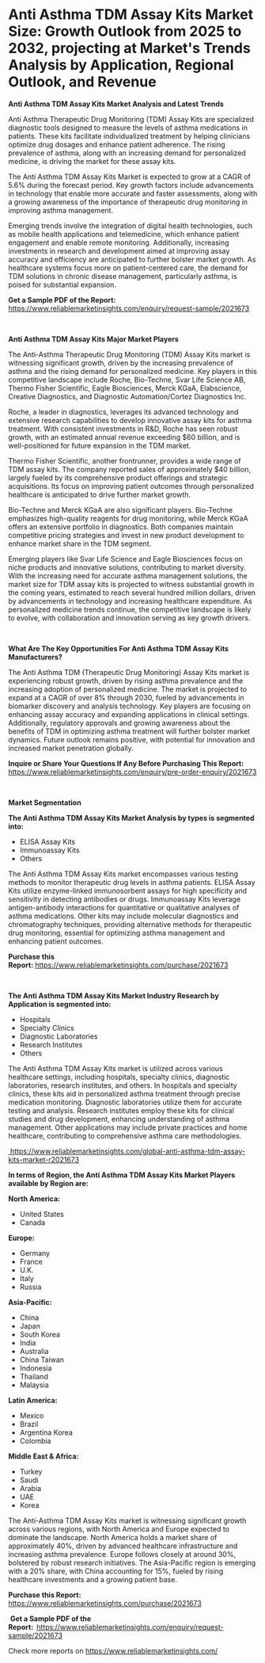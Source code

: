 <p><h1>Anti Asthma TDM Assay Kits Market Size: Growth Outlook from 2025 to 2032, projecting at Market's Trends Analysis by Application, Regional Outlook, and Revenue</h1></p><p><strong>Anti Asthma TDM Assay Kits Market Analysis and Latest Trends</strong></p>
<p><p>Anti Asthma Therapeutic Drug Monitoring (TDM) Assay Kits are specialized diagnostic tools designed to measure the levels of asthma medications in patients. These kits facilitate individualized treatment by helping clinicians optimize drug dosages and enhance patient adherence. The rising prevalence of asthma, along with an increasing demand for personalized medicine, is driving the market for these assay kits.</p><p>The Anti Asthma TDM Assay Kits Market is expected to grow at a CAGR of 5.6% during the forecast period. Key growth factors include advancements in technology that enable more accurate and faster assessments, along with a growing awareness of the importance of therapeutic drug monitoring in improving asthma management. </p><p>Emerging trends involve the integration of digital health technologies, such as mobile health applications and telemedicine, which enhance patient engagement and enable remote monitoring. Additionally, increasing investments in research and development aimed at improving assay accuracy and efficiency are anticipated to further bolster market growth. As healthcare systems focus more on patient-centered care, the demand for TDM solutions in chronic disease management, particularly asthma, is poised for substantial expansion.</p></p>
<p><strong>Get a Sample PDF of the Report:&nbsp;</strong> <a href="https://www.reliablemarketinsights.com/enquiry/request-sample/2021673?utm_campaign=3577&utm_medium=2&utm_source=Github&utm_content=ia&utm_term=29032025&utm_id=anti-asthma-tdm-assay-kits">https://www.reliablemarketinsights.com/enquiry/request-sample/2021673</a></p>
<p>&nbsp;</p>
<p><strong>Anti Asthma TDM Assay Kits Major Market Players</strong></p>
<p><p>The Anti-Asthma Therapeutic Drug Monitoring (TDM) Assay Kits market is witnessing significant growth, driven by the increasing prevalence of asthma and the rising demand for personalized medicine. Key players in this competitive landscape include Roche, Bio-Techne, Svar Life Science AB, Thermo Fisher Scientific, Eagle Biosciences, Merck KGaA, Elabscience, Creative Diagnostics, and Diagnostic Automation/Cortez Diagnostics Inc.</p><p>Roche, a leader in diagnostics, leverages its advanced technology and extensive research capabilities to develop innovative assay kits for asthma treatment. With consistent investments in R&D, Roche has seen robust growth, with an estimated annual revenue exceeding $60 billion, and is well-positioned for future expansion in the TDM market.</p><p>Thermo Fisher Scientific, another frontrunner, provides a wide range of TDM assay kits. The company reported sales of approximately $40 billion, largely fueled by its comprehensive product offerings and strategic acquisitions. Its focus on improving patient outcomes through personalized healthcare is anticipated to drive further market growth.</p><p>Bio-Techne and Merck KGaA are also significant players. Bio-Techne emphasizes high-quality reagents for drug monitoring, while Merck KGaA offers an extensive portfolio in diagnostics. Both companies maintain competitive pricing strategies and invest in new product development to enhance market share in the TDM segment.</p><p>Emerging players like Svar Life Science and Eagle Biosciences focus on niche products and innovative solutions, contributing to market diversity. With the increasing need for accurate asthma management solutions, the market size for TDM assay kits is projected to witness substantial growth in the coming years, estimated to reach several hundred million dollars, driven by advancements in technology and increasing healthcare expenditure. As personalized medicine trends continue, the competitive landscape is likely to evolve, with collaboration and innovation serving as key growth drivers.</p></p>
<p>&nbsp;</p>
<p><strong>What Are The Key Opportunities For Anti Asthma TDM Assay Kits Manufacturers?</strong></p>
<p><p>The Anti Asthma TDM (Therapeutic Drug Monitoring) Assay Kits market is experiencing robust growth, driven by rising asthma prevalence and the increasing adoption of personalized medicine. The market is projected to expand at a CAGR of over 8% through 2030, fueled by advancements in biomarker discovery and analysis technology. Key players are focusing on enhancing assay accuracy and expanding applications in clinical settings. Additionally, regulatory approvals and growing awareness about the benefits of TDM in optimizing asthma treatment will further bolster market dynamics. Future outlook remains positive, with potential for innovation and increased market penetration globally.</p></p>
<p><strong>Inquire or Share Your Questions If Any Before Purchasing This Report:</strong> <a href="https://www.reliablemarketinsights.com/enquiry/pre-order-enquiry/2021673?utm_campaign=3577&utm_medium=2&utm_source=Github&utm_content=ia&utm_term=29032025&utm_id=anti-asthma-tdm-assay-kits">https://www.reliablemarketinsights.com/enquiry/pre-order-enquiry/2021673</a></p>
<p>&nbsp;</p>
<p><strong>Market Segmentation</strong></p>
<p><strong>The Anti Asthma TDM Assay Kits Market Analysis by types is segmented into:</strong></p>
<p><ul><li>ELISA Assay Kits</li><li>Immunoassay Kits</li><li>Others</li></ul></p>
<p><p>The Anti Asthma TDM Assay Kits market encompasses various testing methods to monitor therapeutic drug levels in asthma patients. ELISA Assay Kits utilize enzyme-linked immunosorbent assays for high specificity and sensitivity in detecting antibodies or drugs. Immunoassay Kits leverage antigen-antibody interactions for quantitative or qualitative analyses of asthma medications. Other kits may include molecular diagnostics and chromatography techniques, providing alternative methods for therapeutic drug monitoring, essential for optimizing asthma management and enhancing patient outcomes.</p></p>
<p><strong>Purchase this Report:&nbsp;</strong><a href="https://www.reliablemarketinsights.com/purchase/2021673?utm_campaign=3577&utm_medium=2&utm_source=Github&utm_content=ia&utm_term=29032025&utm_id=anti-asthma-tdm-assay-kits">https://www.reliablemarketinsights.com/purchase/2021673</a></p>
<p>&nbsp;</p>
<p><strong>The Anti Asthma TDM Assay Kits Market Industry Research by Application is segmented into:</strong></p>
<p><ul><li>Hospitals</li><li>Specialty Clinics</li><li>Diagnostic Laboratories</li><li>Research Institutes</li><li>Others</li></ul></p>
<p><p>The Anti Asthma TDM Assay Kits market is utilized across various healthcare settings, including hospitals, specialty clinics, diagnostic laboratories, research institutes, and others. In hospitals and specialty clinics, these kits aid in personalized asthma treatment through precise medication monitoring. Diagnostic laboratories utilize them for accurate testing and analysis. Research institutes employ these kits for clinical studies and drug development, enhancing understanding of asthma management. Other applications may include private practices and home healthcare, contributing to comprehensive asthma care methodologies.</p></p>
<p><a href="https://www.reliablemarketinsights.com/global-anti-asthma-tdm-assay-kits-market-r2021673?utm_campaign=3577&utm_medium=2&utm_source=Github&utm_content=ia&utm_term=29032025&utm_id=anti-asthma-tdm-assay-kits">&nbsp;https://www.reliablemarketinsights.com/global-anti-asthma-tdm-assay-kits-market-r2021673</a></p>
<p><strong>In terms of Region, the Anti Asthma TDM Assay Kits Market Players available by Region are:</strong></p>
<p>
    <p> <strong> North America: </strong>
        <ul>
            <li>United States</li>
            <li>Canada</li>
        </ul>
        </p> 
    <p> <strong> Europe: </strong>
        <ul>
            <li>Germany</li>
            <li>France</li>
            <li>U.K.</li>
            <li>Italy</li>
            <li>Russia</li>
        </ul>
        </p> 
    <p> <strong> Asia-Pacific: </strong>
        <ul>
            <li>China</li>
            <li>Japan</li>
            <li>South Korea</li>
            <li>India</li>
            <li>Australia</li>
            <li>China Taiwan</li>
            <li>Indonesia</li>
            <li>Thailand</li>
            <li>Malaysia</li>
        </ul>
        </p> 
    <p> <strong> Latin America: </strong>
        <ul>
            <li>Mexico</li>
            <li>Brazil</li>
            <li>Argentina Korea</li>
            <li>Colombia</li>
        </ul>
        </p> 
    <p> <strong> Middle East & Africa: </strong>
        <ul>
            <li>Turkey</li>
            <li>Saudi</li>
            <li>Arabia</li>
            <li>UAE</li>
            <li>Korea</li>
        </ul>
    </p>
    </p>
<p><p>The Anti-Asthma TDM Assay Kits market is witnessing significant growth across various regions, with North America and Europe expected to dominate the landscape. North America holds a market share of approximately 40%, driven by advanced healthcare infrastructure and increasing asthma prevalence. Europe follows closely at around 30%, bolstered by robust research initiatives. The Asia-Pacific region is emerging with a 20% share, with China accounting for 15%, fueled by rising healthcare investments and a growing patient base.</p></p>
<p><strong>Purchase this Report: </strong><a href="https://www.reliablemarketinsights.com/purchase/2021673?utm_campaign=3577&utm_medium=2&utm_source=Github&utm_content=ia&utm_term=29032025&utm_id=anti-asthma-tdm-assay-kits">https://www.reliablemarketinsights.com/purchase/2021673</a></p>
<p>&nbsp;<strong>Get a Sample PDF of the Report:&nbsp;&nbsp;</strong><a href="https://www.reliablemarketinsights.com/enquiry/request-sample/2021673?utm_campaign=3577&utm_medium=2&utm_source=Github&utm_content=ia&utm_term=29032025&utm_id=anti-asthma-tdm-assay-kits">https://www.reliablemarketinsights.com/enquiry/request-sample/2021673</a></p>
<p><strong></strong></p>
<p>Check more reports on <a href="https://www.reliablemarketinsights.com/?utm_campaign=3577&utm_medium=2&utm_source=Github&utm_content=ia&utm_term=29032025&utm_id=anti-asthma-tdm-assay-kits">https://www.reliablemarketinsights.com/</a></p>